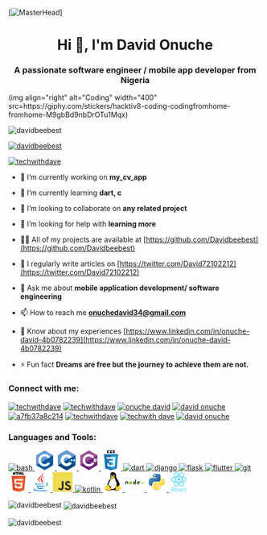 [![MasterHead](https://c.tenor.com/6aSncIN19j8AAAAC/banner.gif)]
<h1 align="center">Hi 👋, I'm David Onuche</h1>
<h3 align="center">A passionate software engineer / mobile app developer from Nigeria</h3>
(img align="right" alt="Coding" width="400" src=https://giphy.com/stickers/hacktiv8-coding-codingfromhome-fromhome-M9gbBd9nbDrOTu1Mqx)


<p align="left"> <img src="https://komarev.com/ghpvc/?username=davidbeebest&label=Profile%20views&color=0e75b6&style=flat" alt="davidbeebest" /> </p>

<p align="left"> <a href="https://github.com/ryo-ma/github-profile-trophy"><img src="https://github-profile-trophy.vercel.app/?username=davidbeebest" alt="davidbeebest" /></a> </p>

<p align="left"> <a href="https://twitter.com/techwithdave" target="blank"><img src="https://img.shields.io/twitter/follow/techwithdave?logo=twitter&style=for-the-badge" alt="techwithdave" /></a> </p>

- 🔭 I’m currently working on **my_cv_app**

- 🌱 I’m currently learning **dart, c**

- 👯 I’m looking to collaborate on **any related project**

- 🤝 I’m looking for help with **learning more**

- 👨‍💻 All of my projects are available at [https://github.com/Davidbeebest](https://github.com/Davidbeebest)

- 📝 I regularly write articles on [https://twitter.com/David72102212](https://twitter.com/David72102212)

- 💬 Ask me about **mobile application development/ software engineering**

- 📫 How to reach me **onuchedavid34@gmail.com**

- 📄 Know about my experiences [https://www.linkedin.com/in/onuche-david-4b0782239](https://www.linkedin.com/in/onuche-david-4b0782239)

- ⚡ Fun fact **Dreams are free but the journey to achieve them are not.**

<h3 align="left">Connect with me:</h3>
<p align="left">
<a href="https://dev.to/techwithdave" target="blank"><img align="center" src="https://raw.githubusercontent.com/rahuldkjain/github-profile-readme-generator/master/src/images/icons/Social/devto.svg" alt="techwithdave" height="30" width="40" /></a>
<a href="https://twitter.com/techwithdave" target="blank"><img align="center" src="https://raw.githubusercontent.com/rahuldkjain/github-profile-readme-generator/master/src/images/icons/Social/twitter.svg" alt="techwithdave" height="30" width="40" /></a>
<a href="https://linkedin.com/in/onuche david" target="blank"><img align="center" src="https://raw.githubusercontent.com/rahuldkjain/github-profile-readme-generator/master/src/images/icons/Social/linked-in-alt.svg" alt="onuche david" height="30" width="40" /></a>
<a href="https://stackoverflow.com/users/david onuche" target="blank"><img align="center" src="https://raw.githubusercontent.com/rahuldkjain/github-profile-readme-generator/master/src/images/icons/Social/stack-overflow.svg" alt="david onuche" height="30" width="40" /></a>
<a href="https://codesandbox.com/a7fb37a8c214" target="blank"><img align="center" src="https://raw.githubusercontent.com/rahuldkjain/github-profile-readme-generator/master/src/images/icons/Social/codesandbox.svg" alt="a7fb37a8c214" height="30" width="40" /></a>
<a href="https://fb.com/techwithdave" target="blank"><img align="center" src="https://raw.githubusercontent.com/rahuldkjain/github-profile-readme-generator/master/src/images/icons/Social/facebook.svg" alt="techwithdave" height="30" width="40" /></a>
<a href="https://instagram.com/techwith dave" target="blank"><img align="center" src="https://raw.githubusercontent.com/rahuldkjain/github-profile-readme-generator/master/src/images/icons/Social/instagram.svg" alt="techwith dave" height="30" width="40" /></a>
<a href="https://www.youtube.com/c/david onuche" target="blank"><img align="center" src="https://raw.githubusercontent.com/rahuldkjain/github-profile-readme-generator/master/src/images/icons/Social/youtube.svg" alt="david onuche" height="30" width="40" /></a>
</p>

<h3 align="left">Languages and Tools:</h3>
<p align="left"> <a href="https://www.gnu.org/software/bash/" target="_blank" rel="noreferrer"> <img src="https://www.vectorlogo.zone/logos/gnu_bash/gnu_bash-icon.svg" alt="bash" width="40" height="40"/> </a> <a href="https://www.cprogramming.com/" target="_blank" rel="noreferrer"> <img src="https://raw.githubusercontent.com/devicons/devicon/master/icons/c/c-original.svg" alt="c" width="40" height="40"/> </a> <a href="https://www.w3schools.com/cpp/" target="_blank" rel="noreferrer"> <img src="https://raw.githubusercontent.com/devicons/devicon/master/icons/cplusplus/cplusplus-original.svg" alt="cplusplus" width="40" height="40"/> </a> <a href="https://www.w3schools.com/cs/" target="_blank" rel="noreferrer"> <img src="https://raw.githubusercontent.com/devicons/devicon/master/icons/csharp/csharp-original.svg" alt="csharp" width="40" height="40"/> </a> <a href="https://www.w3schools.com/css/" target="_blank" rel="noreferrer"> <img src="https://raw.githubusercontent.com/devicons/devicon/master/icons/css3/css3-original-wordmark.svg" alt="css3" width="40" height="40"/> </a> <a href="https://dart.dev" target="_blank" rel="noreferrer"> <img src="https://www.vectorlogo.zone/logos/dartlang/dartlang-icon.svg" alt="dart" width="40" height="40"/> </a> <a href="https://www.djangoproject.com/" target="_blank" rel="noreferrer"> <img src="https://cdn.worldvectorlogo.com/logos/django.svg" alt="django" width="40" height="40"/> </a> <a href="https://flask.palletsprojects.com/" target="_blank" rel="noreferrer"> <img src="https://www.vectorlogo.zone/logos/pocoo_flask/pocoo_flask-icon.svg" alt="flask" width="40" height="40"/> </a> <a href="https://flutter.dev" target="_blank" rel="noreferrer"> <img src="https://www.vectorlogo.zone/logos/flutterio/flutterio-icon.svg" alt="flutter" width="40" height="40"/> </a> <a href="https://git-scm.com/" target="_blank" rel="noreferrer"> <img src="https://www.vectorlogo.zone/logos/git-scm/git-scm-icon.svg" alt="git" width="40" height="40"/> </a> <a href="https://www.w3.org/html/" target="_blank" rel="noreferrer"> <img src="https://raw.githubusercontent.com/devicons/devicon/master/icons/html5/html5-original-wordmark.svg" alt="html5" width="40" height="40"/> </a> <a href="https://www.java.com" target="_blank" rel="noreferrer"> <img src="https://raw.githubusercontent.com/devicons/devicon/master/icons/java/java-original.svg" alt="java" width="40" height="40"/> </a> <a href="https://developer.mozilla.org/en-US/docs/Web/JavaScript" target="_blank" rel="noreferrer"> <img src="https://raw.githubusercontent.com/devicons/devicon/master/icons/javascript/javascript-original.svg" alt="javascript" width="40" height="40"/> </a> <a href="https://kotlinlang.org" target="_blank" rel="noreferrer"> <img src="https://www.vectorlogo.zone/logos/kotlinlang/kotlinlang-icon.svg" alt="kotlin" width="40" height="40"/> </a> <a href="https://www.linux.org/" target="_blank" rel="noreferrer"> <img src="https://raw.githubusercontent.com/devicons/devicon/master/icons/linux/linux-original.svg" alt="linux" width="40" height="40"/> </a> <a href="https://nodejs.org" target="_blank" rel="noreferrer"> <img src="https://raw.githubusercontent.com/devicons/devicon/master/icons/nodejs/nodejs-original-wordmark.svg" alt="nodejs" width="40" height="40"/> </a> <a href="https://www.python.org" target="_blank" rel="noreferrer"> <img src="https://raw.githubusercontent.com/devicons/devicon/master/icons/python/python-original.svg" alt="python" width="40" height="40"/> </a> <a href="https://reactjs.org/" target="_blank" rel="noreferrer"> <img src="https://raw.githubusercontent.com/devicons/devicon/master/icons/react/react-original-wordmark.svg" alt="react" width="40" height="40"/> </a> </p>

<p><img align="left" src="https://github-readme-stats.vercel.app/api/top-langs?username=davidbeebest&show_icons=true&locale=en&layout=compact" alt="davidbeebest" /></p>

<p>&nbsp;<img align="center" src="https://github-readme-stats.vercel.app/api?username=davidbeebest&show_icons=true&locale=en" alt="davidbeebest" /></p>

<p><img align="center" src="https://github-readme-streak-stats.herokuapp.com/?user=davidbeebest&" alt="davidbeebest" /></p>
